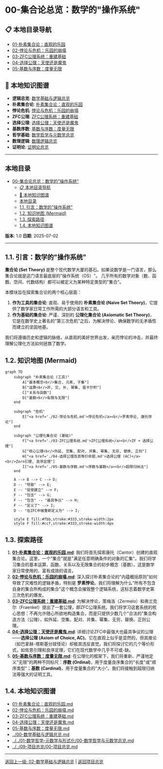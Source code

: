 # 00-集合论总览：数学的"操作系统"

## 📋 本地目录导航

- [01-朴素集合论：直观的乐园](./01-朴素集合论：直观的乐园.md)
- [02-悖论与危机：乐园的崩塌](./02-悖论与危机：乐园的崩塌.md)
- [03-ZFC公理系统：重建基础](./03-ZFC公理系统：重建基础.md)
- [04-选择公理：天使还是魔鬼](./04-选择公理：天使还是魔鬼.md)
- [05-基数与序数：度量无限](./05-基数与序数：度量无限.md)

## 🧠 本地知识图谱

- **逻辑总览**: [数学基础与逻辑总览](../00-数学基础与逻辑总览.md)
- **朴素集合论**: [朴素集合论：直观的乐园](./01-朴素集合论：直观的乐园.md)
- **悖论危机**: [悖论与危机：乐园的崩塌](./02-悖论与危机：乐园的崩塌.md)
- **ZFC公理**: [ZFC公理系统：重建基础](./03-ZFC公理系统：重建基础.md)
- **选择公理**: [选择公理：天使还是魔鬼](./04-选择公理：天使还是魔鬼.md)
- **基数序数**: [基数与序数：度量无限](./05-基数与序数：度量无限.md)
- **哲学基础**: [数学哲学与元数学总览](../../01-数学哲学-元数学与形式化/00-数学哲学与元数学总览.md)
- **数理逻辑**: [数理逻辑总览](../02-数理逻辑/00-数理逻辑总览.md)
- **证明论**: [证明论总览](../03-证明论/00-证明论总览.md)

---

## 本地目录

- [00-集合论总览：数学的"操作系统"](#00-集合论总览数学的操作系统)
  - [📋 本地目录导航](#-本地目录导航)
  - [🧠 本地知识图谱](#-本地知识图谱)
  - [本地目录](#本地目录)
  - [1.1. 引言：数学的"操作系统"](#11-引言数学的操作系统)
  - [1.2. 知识地图 (Mermaid)](#12-知识地图-mermaid)
  - [1.3. 探索路径](#13-探索路径)
  - [1.4. 本地知识图谱](#14-本地知识图谱)

**版本**: 1.0
**日期**: 2025-07-02

---

## 1.1. 引言：数学的"操作系统"

**集合论 (Set Theory)** 是整个现代数学大厦的基石。如果说数学是一门语言，那么集合论就是这门语言最底层的"操作系统（OS）"。
几乎所有的数学对象（数、函数、空间、代数结构）都可以被定义为某种特定类型的"集合"。

本模块旨在探索集合论的两个核心层面：

1. **作为工具的集合论**: 直观、易于使用的 **朴素集合论 (Naive Set Theory)**，它提供了数学家日常工作所需的大部分语言和工具。
2. **作为基础的集合论**: 严谨、深刻的 **公理化集合论 (Axiomatic Set Theory)**，它是在数学史上著名的"第三次危机"之后，为解决悖论、确保数学的无矛盾性而建立的坚固地基。

我们将遵循历史和逻辑的脉络，从直观的美好世界出发，亲历悖论的冲击，并最终理解公理化方法如何拯救了数学。

## 1.2. 知识地图 (Mermaid)

```mermaid
graph TD
    subgraph "朴素集合论 (工具)"
        A["基本概念<br/>集合, 元素, 子集"]
        B["运算<br/>并, 交, 补, 幂集, 笛卡尔积"]
        C["关系与函数"]
        D["基数<br/>有限与无限"]
    end

    subgraph "危机"
        E["<a href='./02-悖论与危机.md'>悖论危机</a><br/>罗素悖论, 康托悖论"]
    end

    subgraph "公理化集合论 (基础)"
        F["<a href='./03-ZFC公理系统.md'>ZFC公理系统</a><br/>ZF + 选择公理"]
        G["核心公理<br/>外延, 空集, 配对, 并集, 幂集, 无穷, 替换, 正则"]
        H["<a href='./04-选择公理及其等价命题.md'>选择公理 (AC)</a><br/>Zorn引理, 良序定理"]
        I["<a href='./05-基数与序数.md'>序数与基数</a><br/>超限归纳法"]
    end
    
    A --> B --> C --> D;
    D -- "导致" --> E;
    E -- "促使建立" --> F;
    F -- "包含" --> G;
    F -- "包含" -- "最具争议" --> H;
    F -- "定义了" --> I;
    D -- "在ZFC中被重新定义为" --> I;

    style E fill:#fbb,stroke:#333,stroke-width:2px
    style F fill:#ccf,stroke:#333,stroke-width:4px
```

## 1.3. 探索路径

1. **[01-朴素集合论：直观的乐园.md](./01-朴素集合论：直观的乐园.md)**: 我们将首先探索康托（Cantor）创建的直观集合论。这里，一个"集合"就是"满足任意明确条件的对象的汇集"。我们将学习集合的基本运算、函数、关系以及无限集合的初步概念（基数）。这是数学家日常使用的、富有成效的语言。
2. **[02-悖论与危机：乐园的崩塌.md](./02-悖论与危机：乐园的崩塌.md)**: 深入探讨朴素集合论的"内蕴概括原则"如何导致了灾难性的逻辑矛盾，特别是 **罗素悖论**。我们将理解为什么"所有不包含自身的集合所构成的集合"这个概念会摧毁整个逻辑系统，这标志着数学史第三次危机的爆发。
3. **[03-ZFC公理系统：重建基础.md](./03-ZFC公理系统：重建基础.md)**: 为解决悖论，策梅洛（Zermelo）和弗兰克尔（Fraenkel）提出了一套公理，即ZFC公理系统。我们将学习这套系统的核心思想：不再允许随心所欲地构造集合，而是只提供少数几个"合法的"集合构造方法（公理），如外延、空集、配对、并集、幂集、无穷、替换、正则公理。
4. **[04-选择公理：天使还是魔鬼.md](./04-选择公理：天使还是魔鬼.md)**: 详细讨论ZFC中最强大也最具争议的公理——**选择公理 (Axiom of Choice, AC)**。它在直观上似乎是显然的，但其推论（如巴拿赫-塔斯基分球怪论）却极其违反直觉。我们将探讨它的几个等价形式，如佐恩引理和良序定理，它们在现代数学中几乎不可或-缺。
5. **[05-基数与序数：度量无限.md](./05-基数与序数：度量无限.md)**: 在公理化的框架下，我们将重新、严谨地定义"无限"的两种不同标尺：**序数 (Ordinal)**，用于度量良序集合的"长度"或"顺序类型"；**基数 (Cardinal)**，用于度量集合的"大小"。我们将接触到超限归纳法等强大的证明工具。

## 1.4. 本地知识图谱

- [01-朴素集合论：直观的乐园.md](./01-朴素集合论：直观的乐园.md)
- [02-悖论与危机：乐园的崩塌.md](./02-悖论与危机：乐园的崩塌.md)
- [03-ZFC公理系统：重建基础.md](./03-ZFC公理系统：重建基础.md)
- [04-选择公理：天使还是魔鬼.md](./04-选择公理：天使还是魔鬼.md)
- [05-基数与序数：度量无限.md](./05-基数与序数：度量无限.md)
- [../00-数学基础与逻辑总览.md](../00-数学基础与逻辑总览.md)
- [../../01-数学哲学-元数学与形式化/00-数学哲学与元数学总览.md](../../01-数学哲学-元数学与形式化/00-数学哲学与元数学总览.md)
- [../../09-项目总览/00-项目总览.md](../../09-项目总览/00-项目总览.md)

---

[返回上一级: 02-数学基础与逻辑总览](../00-数学基础与逻辑总览.md) | [返回项目总览](../../09-项目总览/00-项目总览.md)
